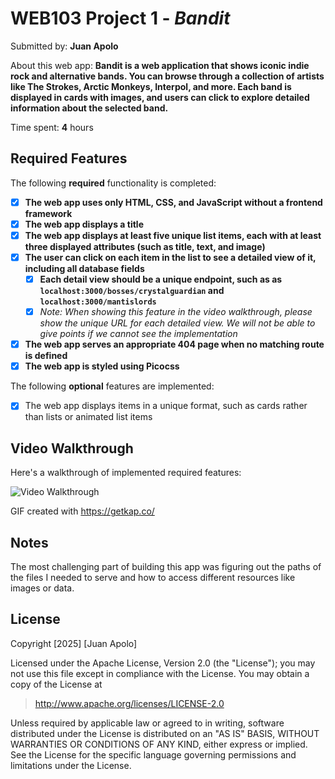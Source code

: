 # WEB103 Project 1 - *Bandit*

Submitted by: **Juan Apolo**

About this web app: **Bandit is a web application that shows iconic indie rock and alternative bands. You can browse through a collection of artists like The Strokes, Arctic Monkeys, Interpol, and more. Each band is displayed in cards with images, and users can click to explore detailed information about the selected band.**

Time spent: **4** hours

## Required Features

The following **required** functionality is completed:

<!-- Make sure to check off completed functionality below -->
- [X] **The web app uses only HTML, CSS, and JavaScript without a frontend framework**
- [X] **The web app displays a title**
- [X] **The web app displays at least five unique list items, each with at least three displayed attributes (such as title, text, and image)**
- [X] **The user can click on each item in the list to see a detailed view of it, including all database fields**
  - [X] **Each detail view should be a unique endpoint, such as as `localhost:3000/bosses/crystalguardian` and `localhost:3000/mantislords`**
  - [X] *Note: When showing this feature in the video walkthrough, please show the unique URL for each detailed view. We will not be able to give points if we cannot see the implementation* 
- [X] **The web app serves an appropriate 404 page when no matching route is defined**
- [X] **The web app is styled using Picocss**

The following **optional** features are implemented:

- [X] The web app displays items in a unique format, such as cards rather than lists or animated list items

## Video Walkthrough

Here's a walkthrough of implemented required features:

<img src='/demo1.gif' title='Video Walkthrough' width='' alt='Video Walkthrough' />

GIF created with https://getkap.co/ 

## Notes

The most challenging part of building this app was figuring out the paths of the files I needed to serve and how to access different resources like images or data.

## License

Copyright [2025] [Juan Apolo]

Licensed under the Apache License, Version 2.0 (the "License"); you may not use this file except in compliance with the License. You may obtain a copy of the License at

> http://www.apache.org/licenses/LICENSE-2.0

Unless required by applicable law or agreed to in writing, software distributed under the License is distributed on an "AS IS" BASIS, WITHOUT WARRANTIES OR CONDITIONS OF ANY KIND, either express or implied. See the License for the specific language governing permissions and limitations under the License.